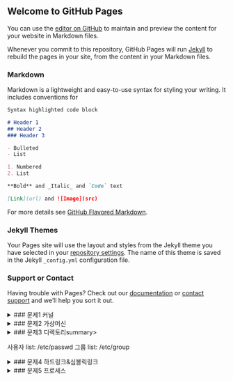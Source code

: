 ## Welcome to GitHub Pages

You can use the [editor on GitHub](https://github.com/moboong/LinuxAndNetwork/edit/main/README.md) to maintain and preview the content for your website in Markdown files.

Whenever you commit to this repository, GitHub Pages will run [Jekyll](https://jekyllrb.com/) to rebuild the pages in your site, from the content in your Markdown files.

### Markdown

Markdown is a lightweight and easy-to-use syntax for styling your writing. It includes conventions for

```markdown
Syntax highlighted code block

# Header 1
## Header 2
### Header 3

- Bulleted
- List

1. Numbered
2. List

**Bold** and _Italic_ and `Code` text

[Link](url) and ![Image](src)
```

For more details see [GitHub Flavored Markdown](https://guides.github.com/features/mastering-markdown/).

### Jekyll Themes

Your Pages site will use the layout and styles from the Jekyll theme you have selected in your [repository settings](https://github.com/moboong/LinuxAndNetwork/settings/pages). The name of this theme is saved in the Jekyll `_config.yml` configuration file.

### Support or Contact

Having trouble with Pages? Check out our [documentation](https://docs.github.com/categories/github-pages-basics/) or [contact support](https://support.github.com/contact) and we’ll help you sort it out.



<details markdown="1">
<summary>### 문제1 커널</summary>

운영체제의 핵심임.<br>
커널에서 (보안, 자원관리, 추상화) 역할을 수행함.<br>
자원관리 -> 메모리를 얼마나 CPU에 할당해줄 것인가에 대한 처리.<br>

커널의 구성: (안정, 메인라인, 프리패치) 버전<br>

리눅스 구성 그림 그리기.<br>
</details>

<details markdown="1">
<summary>### 문제2 가상머신</summary>
가상머신: PC 1대만으로 여러 대의 PC를 운영하는 것처럼 만드는 방법<br>
호스트 운영체제, 게스트 운영체제<br>

일반 환경 & 가상머신 환경 그림 그리기.<br>

가상머신 사용의 장점:<br>
1. 컴퓨터 1대로 실무와 비슷한 네트워크 환경 구성<br>
2. 운영체제 특정 시점을 저장하는 스냅숏 기능 -> 필요시 저장 시점으로 롤 백.<br>
3. 여러 개의 하드웨어를 장착하여 테스트 가능<br>
4. 현재 상태를 저장했다 추후에 이어서 작업하게 해주는 suspend 기능<br>


가상머신을 사용하기에 적합한 경우:<br>
1. 실무와 비슷한 네트워크 환경을 구성하여 여러 대의 서버를 구축하려 할 때<br>
2. 여러 가지 운영체제를 설치하여 학습하려 할 때<br>
3. 새로운 시스템을 도입하기 전에 테스트해보려 할 때<br>

</details>

<details markdown="1">
<summary>### 문제3 디렉토리summary>

사용자 list: /etc/passwd
그룹 list: /etc/group

</details>

<details markdown="1">
<summary>### 문제4 하드링크&심볼릭링크</summary>
하드 링크를 생성하는 명령은 ln 원본파일 링크파일명<br>
심벌릭 링크를 생성하는 명령은 ln -s 원본파일 링크파일명<br>

그림그리기<br>

하드링크는 같은 노드를 가리키고 원본데이터를 복사해서 갖는다.<br>
심볼릭링크는 다른 노드를 갖고 원본데이터의 포인터를 갖는다.<br>
원본삭제 시 하드링크는 살아있지만 심볼릭링크는 사용불가다.<br>
파악하지 못한 하드링크가 있는 경우 불필요한 저장소 낭비<br>
원본이 이동되어도 사용가능<br>

심볼릭링크는 원본삭제시 사용 불가. but 원본이름만 같으면 다른 파일이어도 동작.<br>

</details>


<details markdown="1">
<summary>### 문제5 프로세스</summary>
하드디스크에 저장된 실행 코드(프로그램)가 메모리에 로딩되어 활성화된 것<br>
Foreground process:<br>
실행하면 화면에 나타나서 사용자와 상호 작용을 하는 프로세스<br>
사용자와 상호작용을 해야만 하는 작업<br>

Background process:<br>
화면에 나타나지 않은 채 뒤에서 실행되는 프로세스<br>
오래 걸리는 작업, 상호작용을 하지 않아도 되는 작업 실행<br>

</details>
